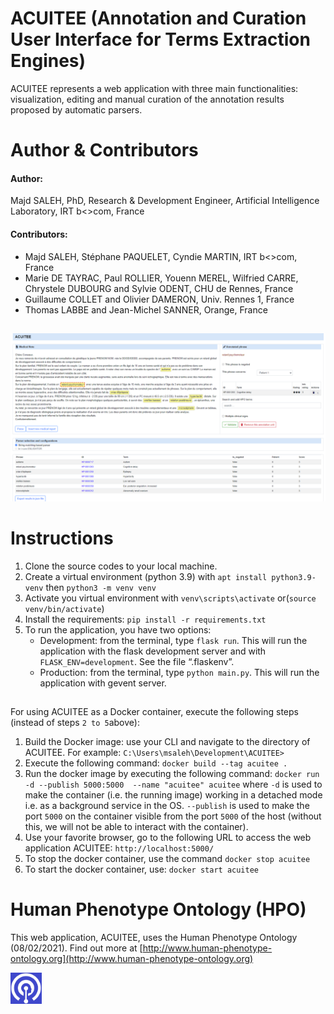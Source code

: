 # ACUITEE (Annotation and Curation User Interface for Terms Extraction Engines)
ACUITEE represents a web application with three main functionalities: visualization, editing and manual curation of the annotation results proposed by automatic parsers. 


##

# Author & Contributors
#### Author: 
Majd SALEH, PhD, Research & Development Engineer, Artificial Intelligence Laboratory, IRT b<>com, France
#### Contributors: 
* Majd SALEH, Stéphane PAQUELET, Cyndie MARTIN, IRT b<>com, France
* Marie DE TAYRAC, Paul ROLLIER, Youenn MEREL, Wilfried CARRE, Chrystele DUBOURG and Sylvie ODENT, CHU de Rennes, France
* Guillaume COLLET and Olivier DAMERON, Univ. Rennes 1, France
* Thomas LABBE and Jean-Michel SANNER, Orange, France

##
<img src="https://github.com/b-com/ACUITEE/blob/main/UI.png?raw=true"/>

# Instructions

1.	Clone the source codes to your local machine.
2.	Create a virtual environment (python 3.9) with ``apt install python3.9-venv`` then ``python3 -m venv venv``
3.	Activate you virtual environment with ``venv\scripts\activate`` or(``source venv/bin/activate``)
4.	Install the requirements: ``pip install -r requirements.txt``
5.	To run the application, you have two options:
    - Development: from the terminal, type ``flask run``. This will run the application with the flask development server and with ``FLASK_ENV=development``. See the file “.flaskenv”.
    - Production: from the terminal, type ``python main.py``. This will run the application with gevent server.
##
For using ACUITEE as a Docker container, execute the following steps (instead of steps ``2 to 5``above):
1. Build the Docker image: use your CLI and navigate to the directory of ACUITEE. For example: ``C:\Users\msaleh\Development\ACUITEE>``
2. Execute the following command: ``docker build --tag acuitee .``
3. Run the docker image by executing the following command: ``docker run -d --publish 5000:5000  --name "acuitee" acuitee``
where ``-d`` is used to make the container (i.e. the running image) working in a detached mode i.e. as a background service in the OS.
``--publish`` is used to make the port ``5000`` on the container visible from the port ``5000`` of the host (without this, we will not be able to interact with the container). 
4. Use your favorite browser, go to the following URL to access the web application ACUITEE:
``http://localhost:5000/``
5. To stop the docker container, use the command ``docker stop acuitee``
6. To start the docker container, use: ``docker start acuitee``

# Human Phenotype Ontology (HPO)

This web application, ACUITEE, uses the Human Phenotype Ontology (08/02/2021). Find out more at [http://www.human-phenotype-ontology.org](http://www.human-phenotype-ontology.org)

<img src="https://github.com/b-com/ACUITEE/blob/main/HPO_logo.png?raw=true" style="background-color:blue ;" alt="HPO" width="50"/>
